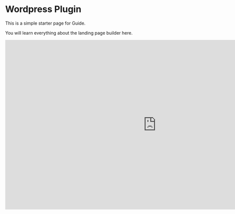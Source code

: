 # Wordpress Plugin

This is a simple starter page for Guide.

You will learn everything about the landing page builder here.

<iframe width="960" height="540" src="https://www.youtube.com/embed/Fdsh0DnCJkM?rel=0&amp;showinfo=0" frameborder="0" allow="autoplay; encrypted-media" allowfullscreen></iframe>